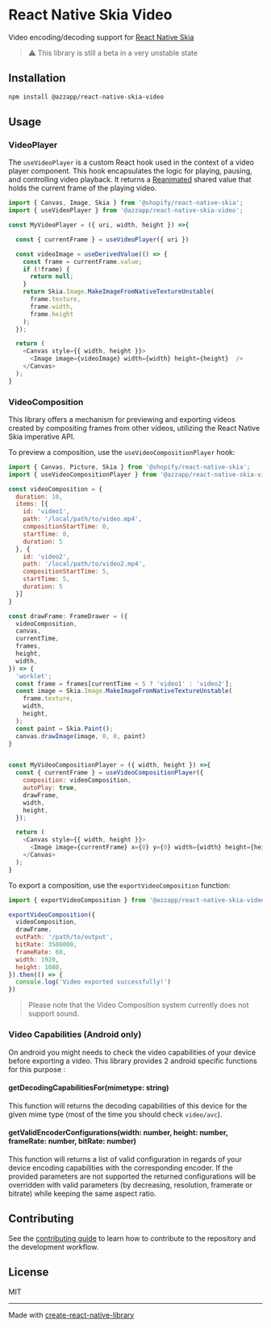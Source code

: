 # React Native Skia Video

Video encoding/decoding support for [React Native Skia](https://github.com/Shopify/react-native-skia)

> ⚠️ This library is still a beta in a very unstable state

## Installation

```sh
npm install @azzapp/react-native-skia-video
```

## Usage

### VideoPlayer

The `useVideoPlayer` is a custom React hook used in the context of a video player component. This hook encapsulates the logic for playing, pausing, and controlling video playback. It returns a [Reanimated](https://docs.swmansion.com/react-native-reanimated/) shared value that holds the current frame of the playing video.

```js
import { Canvas, Image, Skia } from '@shopify/react-native-skia';
import { useVideoPlayer } from '@azzapp/react-native-skia-video';

const MyVideoPlayer = ({ uri, width, height }) =>{

  const { currentFrame } = useVideoPlayer({ uri })

  const videoImage = useDerivedValue(() => {
    const frame = currentFrame.value;
    if (!frame) {
      return null;
    }
    return Skia.Image.MakeImageFromNativeTextureUnstable(
      frame.texture,
      frame.width,
      frame.height
    );
  });

  return (
    <Canvas style={{ width, height }}>
      <Image image={videoImage} width={width} height={height}  />
    </Canvas>
  );
}

```

### VideoComposition

This library offers a mechanism for previewing and exporting videos created by compositing frames from other videos, utilizing the React Native Skia imperative API.

To preview a composition, use the `useVideoCompositionPlayer` hook:

```js
import { Canvas, Picture, Skia } from '@shopify/react-native-skia';
import { useVideoCompositionPlayer } from '@azzapp/react-native-skia-video'

const videoComposition = {
  duration: 10,
  items: [{
    id: 'video1',
    path: '/local/path/to/video.mp4',
    compositionStartTime: 0,
    startTime: 0,
    duration: 5
  }, {
    id: 'video2',
    path: '/local/path/to/video2.mp4',
    compositionStartTime: 5,
    startTime: 5,
    duration: 5
  }]
}

const drawFrame: FrameDrawer = ({
  videoComposition,
  canvas,
  currentTime,
  frames,
  height,
  width,
}) => {
  'worklet';
  const frame = frames[currentTime < 5 ? 'video1' : 'video2'];
  const image = Skia.Image.MakeImageFromNativeTextureUnstable(
    frame.texture,
    width,
    height,
  );
  const paint = Skia.Paint();
  canvas.drawImage(image, 0, 0, paint)
}


const MyVideoCompositionPlayer = ({ width, height }) =>{
  const { currentFrame } = useVideoCompositionPlayer({
    composition: videoComposition,
    autoPlay: true,
    drawFrame,
    width,
    height,
  });

  return (
    <Canvas style={{ width, height }}>
      <Image image={currentFrame} x={0} y={0} width={width} height={height} />
    </Canvas>
  );
}
```

To export a composition, use the `exportVideoComposition` function:

```js
import { exportVideoComposition } from '@azzapp/react-native-skia-video'

exportVideoComposition({
  videoComposition,
  drawFrame,
  outPath: '/path/to/output',
  bitRate: 3500000,
  frameRate: 60,
  width: 1920,
  height: 1080,
}).then(() => {
  console.log('Video exported successfully!')
})
```

> Please note that the Video Composition system currently does not support sound.


### Video Capabilities (Android only)

On android you might needs to check the video capabilities of your device before exporting a video. This library provides 2 android specific functions for this purpose : 

#### getDecodingCapabilitiesFor(mimetype: string)

This function will returns the decoding capabilities of this device for the given mime type (most of the time you should check `video/avc`).

#### getValidEncoderConfigurations(width: number, height: number, frameRate: number, bitRate: number)

This function will returns a list of valid configuration in regards of your device encoding capabilities with the corresponding encoder.
If the provided parameters are not supported the returned configurations will be overridden with valid parameters (by decreasing, resolution, framerate or bitrate) while keeping the same aspect ratio.


## Contributing

See the [contributing guide](CONTRIBUTING.md) to learn how to contribute to the repository and the development workflow.

## License

MIT

---

Made with [create-react-native-library](https://github.com/callstack/react-native-builder-bob)
